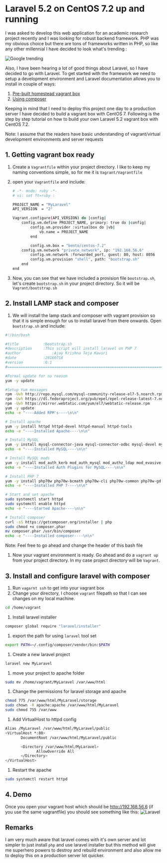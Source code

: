 # Laravel 5.2 on CentOS 7.2 up and running

I was asked to develop this web application for an academic research project recently and I was looking for robust backend framework. PHP was my obvious choice but there are tons of frameworks written in PHP, so like any other millennial I have decided to look what's trending :

![Google trending](https://lh3.googleusercontent.com/TqVGqKeq9Ce9x9Aq5b1tX37oJyfLGoQME_XOfDNSJdWTHrCIbRk9Ba45b5aV8P7GHyl2YIdcMzhm0w=w867-h546-no)

Also, I have been hearing a lot of good things about Laravel, so I have decided to go with Laravel. To get started with the framework we need to setup a development environment and Laravel documentation allows you to install in couple of ways:
1. [Pre-built homestead vagrant box](https://laravel.com/docs/5.2/homestead)
1. [Using composer](https://laravel.com/docs/5.2)

Keeping in mind that I need to deploy this project one day to a production server I have decided to build a vagrant box with CentOS 7. Following is the step by step tutorial on how to build your own Laravel 5.2 vagrant box with CentOS 7.2.

Note: I assume that the readers have basic understanding of vagrant/virtual development environments and server requests

## 1. Getting vagrant box ready
1. Create a `Vagrantfile` within your project directory. I like to keep my naming conventions simple, so for me it is `Vagrant/Vagrantfile`
1. open your `Vagrantfile` and include:

    ```bash
    # -*- mode: ruby -*-
    # vi: set ft=ruby :

    PROJECT_NAME = "MyLaravel"
    API_VERSION  = "2"

    Vagrant.configure(API_VERSION) do |config|
    	config.vm.define PROJECT_NAME, primary: true do |config|
    		config.vm.provider :virtualbox do |vb|
    			vb.name = PROJECT_NAME
    		end

    		config.vm.box = "bento/centos-7.2"
        config.vm.network "private_network", ip: "192.168.56.6"
    		config.vm.network :forwarded_port, guest: 80, host: 8056
    		config.vm.provision "shell", path: "bootstrap.sh"
    	end
    end
    ```
1. Now, you can see that we have included a provision file `bootstrap.sh`, let's create `bootstrap.sh` in your project directory. So it will be `Vagrant/bootstrap.sh`

## 2. Install LAMP stack and composer
1. We will install the lamp stack and composer with vagrant provision so that it is simple enough for us to install laravel from there onwards. Open `bootstrap.sh` and include:

  ```bash
  #!/bin/bash

  #title           :bootstrap.sh
  #description     :This script will install laravel on PHP 7
  #author		       :Ajay Krishna Teja Kavuri
  #date            :20160718
  #version         :0.1
  #==============================================================================

  #Formal update for no reason
  yum -y update

  #Setup Yum messages
  rpm -Uvh http://repo.mysql.com/mysql-community-release-el7-5.noarch.rpm
  rpm -Uvh https://dl.fedoraproject.org/pub/epel/epel-release-latest-7.noarch.rpm
  rpm -Uvh https://mirror.webtatic.com/yum/el7/webtatic-release.rpm
  yum -y update
  echo -e "----Added RPM's----\n\n"

  # Install apache
  yum -y install httpd httpd-devel httpd-manual httpd-tools
  echo -e "----Installed Apache----\n\n"

  # Install MySQL
  yum -y install mysql-connector-java mysql-connector-odbc mysql-devel mysql-lib mysql-server
  echo -e "----Installed MySQL----\n\n"

  # Install MySQL mods
  yum -y install mod_auth_kerb mod_auth_mysql mod_authz_ldap mod_evasive mod_perl mod_security mod_ssl mod_wsgi
  echo -e "----Installed Auth Plugins for MySQL----\n\n"

  # Install PHP 7
  yum -y install php70w php70w-bcmath php70w-cli php70w-common php70w-gd php70w-ldap php70w-mbstring php70w-mcrypt php70w-mysql php70w-odbc php70w-pdo php70w-pear php70w-pear-Benchmark php70w-pecl-apc php70w-pecl-imagick php70w-pecl-memcache php70w-soap php70w-xml php70w-xmlrpc
  echo -e "----Installed PHP 7----\n\n"

  # Start and set apache
  sudo systemctl start httpd
  sudo systemctl enable httpd
  echo -e "----Started Apache----\n\n"

  # Install composer
  curl -sS https://getcomposer.org/installer | php
  sudo chmod +x composer.phar
  mv composer.phar /usr/bin/composer
  echo -e "----Installed composer----\n\n"

  ```
Note: Feel free to go ahead and change the header of this bash file

1. Now your vagrant environment is ready. Go ahead and do a `vagrant up` from your project directory. In my case project directory will be `Vagrant`.

## 3. Install and configure laravel with composer
1. Run `vagarnt ssh` to get into your vagrant box
1. Change your directory, I choose `vagrant` filepath so that I can see changes on my local machine.
```bash
cd /home/vagrant
```
1. Install laravel installer
```bash
composer global require "laravel/installer"
```
1. export the path for using `laravel` tool set
```bash
export PATH=~/.config/composer/vendor/bin:$PATH
```
1. Create a new laravel project
```bash
laravel new MyLaravel
```
1. move your project to apache folder
```bash
sudo mv /home/vagrant/MyLaravel /var/www/html
```
1. Change the permissions for laravel storage and apache
```bash
chmod 775 /var/www/html/MyLaravel/storage
sudo chown -R apache:apache /var/www/html/MyLaravel
sudo chmod 755 /var/www
```
1. Add VirtualHost to httpd config
```bash
Alias /MyLaravel /var/www/html/MyLaravel/public
<VirtualHost *:80>
       DocumentRoot /var/www/html/MyLaravel/public

       <Directory /var/www/html/MyLaravel>
              AllowOverride All
       </Directory>
</VirtualHost>
```
1. Restart the apache
```bash
sudo systemctl restart httpd
```
## 4. Demo
Once you open your vagrant host which should be http://192.168.56.6 (if you use the same vagrantfile) you should see something like this:
![Laravel](http://i.giphy.com/l46CkQtr1LbsbCQsE.gif)

## Remarks
I am very much aware that laravel comes with it's own server and lot simpler to just install `php` and use laravel installer but this method will give me superhero powers to destroy and rebuild environment and also allow me to deploy this on a production server lot quicker.
